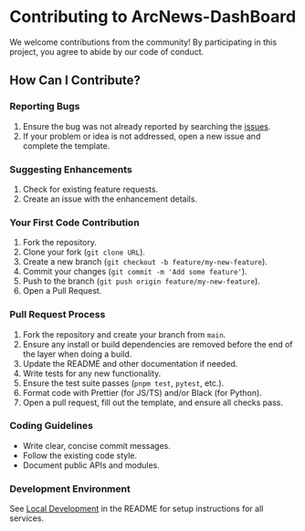 # Contributing to ArcNews-DashBoard

We welcome contributions from the community! By participating in this project, you agree to abide by our code of conduct.

## How Can I Contribute?

### Reporting Bugs

1. Ensure the bug was not already reported by searching the [issues](https://github.com/0xarchit/ArcNews-DashBoard/issues).
2. If your problem or idea is not addressed, open a new issue and complete the template.

### Suggesting Enhancements

1. Check for existing feature requests.
2. Create an issue with the enhancement details.

### Your First Code Contribution

1. Fork the repository.
2. Clone your fork (`git clone URL`).
3. Create a new branch (`git checkout -b feature/my-new-feature`).
4. Commit your changes (`git commit -m 'Add some feature'`).
5. Push to the branch (`git push origin feature/my-new-feature`).
6. Open a Pull Request.

### Pull Request Process

1. Fork the repository and create your branch from `main`.
2. Ensure any install or build dependencies are removed before the end of the layer when doing a build.
3. Update the README and other documentation if needed.
4. Write tests for any new functionality.
5. Ensure the test suite passes (`pnpm test`, `pytest`, etc.).
6. Format code with Prettier (for JS/TS) and/or Black (for Python).
7. Open a pull request, fill out the template, and ensure all checks pass.

### Coding Guidelines

- Write clear, concise commit messages.
- Follow the existing code style.
- Document public APIs and modules.

### Development Environment

See [Local Development](#5-local-development) in the README for setup instructions for all services.
